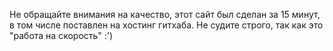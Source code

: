 Не обращайте внимания на качество, этот сайт был сделан за 15 минут, в том числе поставлен на хостинг гитхаба. Не судите строго, так как это "работа на скорость" :')
